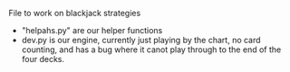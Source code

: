 File to work on blackjack strategies

- "helpahs.py" are our helper functions
- dev.py is our engine, currently just playing by the chart, no card counting, and has a bug where it canot play through to the end of the four decks. 
